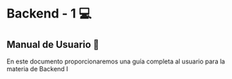 # Backend - 1  :computer:

## Manual de Usuario :book:
En este documento proporcionaremos una guía completa al usuario para la materia de Backend I

